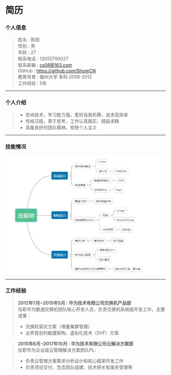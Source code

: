 # 简历

### 个人信息
> 姓名 : 陈硕  
> 性别 : 男  
> 年龄 : 27  
> 联系电话 : 13055790027  
> 联系邮箱 : cs06@163.com  
> GitHub : https://github.com/ShoreCN  
> 教育背景 : 福州大学 本科 2008-2012  
> 工作经验 : 5年  

---
### 个人介绍
> - 崇尚技术，学习能力强，爱好自我折腾，追求高效率  
> - 性格沉稳，善于思考，工作认真踏实、精益求精  
> - 具备良好的团队精神，拒绝个人主义  

---
### 技能情况
![skill](https://github.com/ShoreCN/Resume/blob/master/img/skill1113.jpg)

---
### 工作经验
> **2012年7月~2015年5月 : 华为技术有限公司交换机产品部**  
> 任职华为数通交换机团队核心开发人员，负责交换机系统层开发工作，主要成果：
> - 交换机容灾方案（堆叠集群管理）
> - 业界首创的敏捷架构、虚拟化技术（SVF）方案
  
> **2015年6月~2017年10月 : 华为技术有限公司云解决方案部**  
> 任职华为企业级云管理解决方案团队PL:
> - 负责云管理方案需求分析设计和核心框架开发工作
> - 负责项目交付，包含团队组建、技术把关和事务管理等
